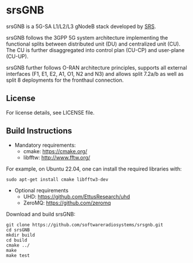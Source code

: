 srsGNB
======

srsGNB is a 5G-SA L1/L2/L3 gNodeB stack developed by [SRS](http://www.srs.io).

srsGNB follows the 3GPP 5G system architecture implementing the functional splits between distributed unit (DU)
and centralized unit (CU). The CU is further disaggregated into control plan (CU-CP) and user-plane (CU-UP).

srsGNB further follows O-RAN architecture principles, supports all external interfaces (F1, E1, E2, A1, O1, N2 and N3) and allows split 7.2a/b as well as split 8 deployments
for the fronthaul connection.


License
-------

For license details, see LICENSE file.

Build Instructions
------------------

* Mandatory requirements:
  * cmake:               https://cmake.org/
  * libfftw:             http://www.fftw.org/


For example, on Ubuntu 22.04, one can install the required libraries with:
```
sudo apt-get install cmake libfftw3-dev
```

* Optional requirements
  * UHD:                 https://github.com/EttusResearch/uhd
  * ZeroMQ:              https://github.com/zeromq


Download and build srsGNB:
```
git clone https://github.com/softwareradiosystems/srsgnb.git
cd srsGNB
mkdir build
cd build
cmake ../
make
make test
```